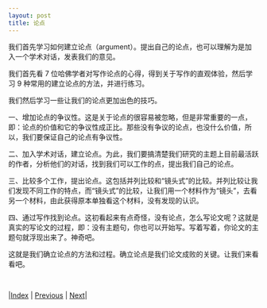 ```yaml
---
layout: post
title: 论点
---
```


我们首先学习如何建立论点（argument）。提出自己的论点，也可以理解为是加入一个学术对话，发表我们的意见。

我们首先看 7 位哈佛学者对写作论点的心得，得到关于写作的直观体验，然后学习 9 种常用的建立论点的方法，并进行练习。

我们然后学习一些让我们的论点更加出色的技巧。

一、增加论点的争议性。这是关于论点的很容易被忽略，但是非常重要的一点，即：论点的价值和它的争议性成正比。那些没有争议的论点，也没什么价值，所以，我们要保证自己的论点有争议性。

二、加入学术对话，建立论点。为此，我们要搞清楚我们研究的主题上目前最活跃的作者，分析他们的对话，找到我们可以工作的点，提出我们自己的论点。

三、比较多个工作，提出论点。这包括并列比较和“镜头式”的比较。并列比较让我们发现不同工作的特点，而“镜头式”的比较，让我们用一个材料作为“镜头”，去看另一个材料，由此获得原本单独看这个材料，没有发现的认识。

四、通过写作找到论点。这初看起来有点奇怪，没有论点，怎么写论文呢？这就是真实的写论文的过程，即：没有主题句，你也可以开始写。写着写着，你论文的主题句就浮现出来了。神奇吧。

这就是我们确立论点的方法和过程。确立论点是我们论文成败的关键。让我们来看看吧。

<br/>

|[Index](../) | [Previous](0-2-element) | [Next](1-2-thesis)|
